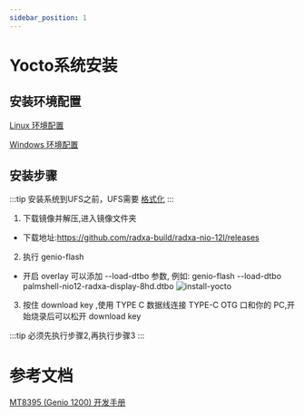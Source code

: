 ```yaml
---
sidebar_position: 1
---
```


# Yocto系统安装

## 安装环境配置

[Linux 环境配置](https://mediatek.gitlab.io/aiot/doc/aiot-dev-guide/master/sw/yocto/get-started/env-setup/flash-env-linux.html)

[Windows 环境配置](https://mediatek.gitlab.io/aiot/doc/aiot-dev-guide/master/sw/yocto/get-started/env-setup/flash-env-windows.html)

## 安装步骤

:::tip
安装系统到UFS之前，UFS需要 [格式化](https://www.ipi.wiki/pages/1200-docs?page=UfsFormat.html)
:::

1. 下载镜像并解压,进入镜像文件夹

- 下载地址:https://github.com/radxa-build/radxa-nio-12l/releases

2. 执行 genio-flash

- 开启 overlay 可以添加 --load-dtbo 参数, 例如: genio-flash --load-dtbo palmshell-nio12-radxa-display-8hd.dtbo
  ![install-yocto](/img/nio/nio12l/install-yocto-system.webp)

3. 按住 download key ,使用 TYPE C 数据线连接 TYPE-C OTG 口和你的 PC,开始烧录后可以松开 download key

:::tip
必须先执行步骤2,再执行步骤3
:::

# 参考文档

[MT8395 (Genio 1200) 开发手册](https://mediatek.gitlab.io/aiot/doc/aiot-dev-guide/master/hw/mt8395-soc.html)
